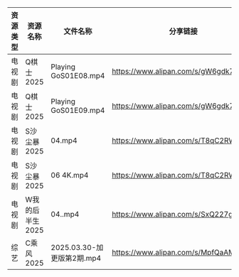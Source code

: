 | 资源类型 | 资源名称       | 文件名称                  | 分享链接                                 | 更新时间                |
| ---- | ---------- | --------------------- | ------------------------------------ | ------------------- |
| 电视剧  | Q棋士2025    | Playing GoS01E08.mp4  | https://www.alipan.com/s/gW6gdk7eMKN | 2025-03-31 00:06:39 |
| 电视剧  | Q棋士2025    | Playing GoS01E09.mp4  | https://www.alipan.com/s/gW6gdk7eMKN | 2025-03-31 00:06:38 |
| 电视剧  | S沙尘暴2025   | 04.mp4                | https://www.alipan.com/s/T8qC2RW63No | 2025-03-31 14:07:33 |
| 电视剧  | S沙尘暴2025   | 06 4K.mp4             | https://www.alipan.com/s/T8qC2RW63No | 2025-03-31 14:07:33 |
| 电视剧  | W我的后半生2025 | 04..mp4               | https://www.alipan.com/s/SxQ227g7ak2 | 2025-03-31 00:07:11 |
| 综艺   | C乘风2025    | 2025.03.30-加更版第2期.mp4 | https://www.alipan.com/s/MpfQaAMy4Ly | 2025-03-31 13:08:33 |
